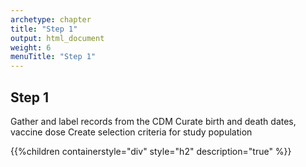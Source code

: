 ```yaml
---
archetype: chapter
title: "Step 1"
output: html_document
weight: 6
menuTitle: "Step 1"
---
```


## Step 1

Gather and label records from the CDM
Curate birth and death dates, vaccine dose
Create selection criteria for study population

{{%children containerstyle="div" style="h2" description="true" %}}

